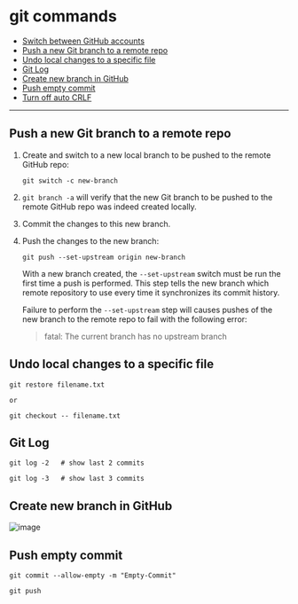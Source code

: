 # git commands

- [Switch between GitHub accounts](./switch-between-github-accounts.md)
- [Push a new Git branch to a remote repo](#push-a-new-git-branch-to-a-remote-repo)
- [Undo local changes to a specific file](#undo-local-changes-to-a-specific-file)
- [Git Log](#git-log)
- [Create new branch in GitHub](#create-new-branch-in-github)
- [Push empty commit](#push-empty-commit)
- [Turn off auto CRLF](./turn-off-autocrlf.md)

---


## Push a new Git branch to a remote repo

1. Create and switch to a new local branch to be pushed to the remote GitHub repo:

   ```shell
   git switch -c new-branch
   ```

2. `git branch -a` will verify that the new Git branch to be pushed to the remote GitHub repo was indeed created locally.

3. Commit the changes to this new branch.

4. Push the changes to the new branch:

   ```shell
   git push --set-upstream origin new-branch
   ```

   With a new branch created, the `--set-upstream` switch must be run the first time a push is performed.
   This step tells the new branch which remote repository to use every time it synchronizes its commit history.

   Failure to perform the `--set-upstream` step will causes pushes of the new branch to the remote repo to fail with the following error:

   > fatal: The current branch has no upstream branch


## Undo local changes to a specific file

```
git restore filename.txt

or

git checkout -- filename.txt
```

## Git Log

```shell
git log -2   # show last 2 commits

git log -3   # show last 3 commits
```

## Create new branch in GitHub

![image](https://user-images.githubusercontent.com/48696735/185187270-adbe7c0f-e93c-4d78-8913-dd82484900a6.png)

## Push empty commit

```shell
git commit --allow-empty -m "Empty-Commit"

git push
```
